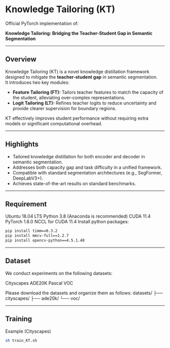 # Knowledge Tailoring (KT)

Official PyTorch implementation of:

**Knowledge Tailoring: Bridging the Teacher-Student Gap in Semantic Segmentation**  

---

## Overview

Knowledge Tailoring (KT) is a novel knowledge distillation framework designed to mitigate the **teacher-student gap** in semantic segmentation.  
It introduces two key modules:

- **Feature Tailoring (FT):** Tailors teacher features to match the capacity of the student, alleviating over-complex representations.
- **Logit Tailoring (LT):** Refines teacher logits to reduce uncertainty and provide clearer supervision for boundary regions.

KT effectively improves student performance without requiring extra models or significant computational overhead.

---

## Highlights

- Tailored knowledge distillation for both encoder and decoder in semantic segmentation.
- Addresses both capacity gap and task difficulty in a unified framework.
- Compatible with standard segmentation architectures (e.g., SegFormer, DeepLabV3+).
- Achieves state-of-the-art results on standard benchmarks.

---

## Requirement

Ubuntu 18.04 LTS
Python 3.8 (Anaconda is recommended)
CUDA 11.4
PyTorch 1.8.0
NCCL for CUDA 11.4
Install python packages:
```bash
pip install timm==0.3.2
pip install mmcv-full==1.2.7
pip install opencv-python==4.5.1.48
```

---

## Dataset

We conduct experiments on the following datasets:

Cityscapes
ADE20K
Pascal VOC

Please download the datasets and organize them as follows:
datasets/
├── cityscapes/
├── ade20k/
└── voc/

---

## Training
Example (Cityscapes)

```bash
sh train_KT.sh
```
